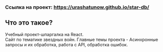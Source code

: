 ### Ссылка на проект: https://urashatunow.github.io/star-db/

## Что это такое?
 Учебный проект-шпаргалка на React.                                                                                                                                            
 Сайт по тематике звездных войн. Главные темы проекта - Асинхронные запросы и их обработка, работа с API, обработка ошибок.
 
 

       



